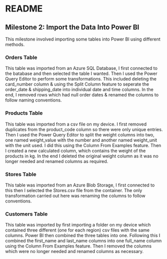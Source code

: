 # README
## Milestone 2: Import the Data Into Power BI
This milestone involved importing some tables into Power BI using different methods.
### Orders Table
This table was imported from an Azure SQL Database, I first connected to the batabase and then selected the table I wanted.
Then I used the Power Query Editor to perform some transformations.
This included deleting the card_number column & using the Split Column feature to seperate the order_date & shipping_date into individual date and time columns.
In the end, I removed rows which had null order dates & renamed the columns to follow naming conventions.
### Products Table
This table was imported from a csv file on my device. I first removed duplicates from the product_code column so there were only unique entries.
Then I used the Power Query Editor to split the weight columns into two, one named weight_value with the number and another named weight_unit with the unit used.
I did this using the Column From Examples feature. Then I created a new calculated column, which contains the weight of the products in kg.
In the end I deleted the original weight column as it was no longer needed and renamed columns as required.
### Stores Table
This table was imported from an Azure Blob Storage, I first connected to this then I selected the Stores.csv file from the container. 
The only transformation carried out here was renaming the columns to follow conventions.
### Customers Table
This table was imported by first importing a folder on my device which contained three different (one for each region) csv files with the same columns.
Power BI then combined the three tables into one. 
Following this I combined the first_name and last_name columns into one full_name column using the Column From Examples feature.
Then I removed the columns which were no longer needed and renamed columns as necessary.
